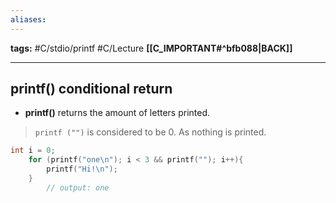 ```yaml
---
aliases:
---
```

**tags:** #C/stdio/printf  #C/Lecture 
**[[C_IMPORTANT#^bfb088|BACK]]**

---
## printf() conditional return
- **printf()** returns the amount of letters printed.
> `printf ("")` is considered to be 0. As nothing is printed.

```C
int i = 0;
    for (printf("one\n"); i < 3 && printf(""); i++){
        printf("Hi!\n");
    }
		// output: one
```